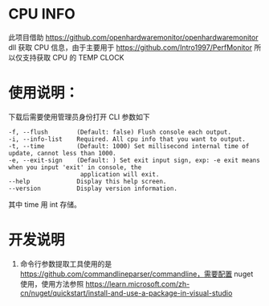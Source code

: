 # CPU INFO

此项目借助 https://github.com/openhardwaremonitor/openhardwaremonitor dll 获取 CPU 信息，由于主要用于 https://github.com/Intro1997/PerfMonitor 所以仅支持获取 CPU 的 TEMP CLOCK

# 使用说明：

下载后需要使用管理员身份打开
CLI 参数如下

```
-f, --flush        (Default: false) Flush console each output.
-i, --info-list    Required. All cpu info that you want to output.
-t, --time         (Default: 1000) Set millisecond internal time of update, cannot less than 1000.
-e, --exit-sign    (Default: ) Set exit input sign, exp: -e exit means when you input 'exit' in console, the
                    application will exit.
--help             Display this help screen.
--version          Display version information.
```

其中 time 用 int 存储。

# 开发说明

1. 命令行参数提取工具使用的是 https://github.com/commandlineparser/commandline，需要配置 nuget 使用，使用方法参照 https://learn.microsoft.com/zh-cn/nuget/quickstart/install-and-use-a-package-in-visual-studio
